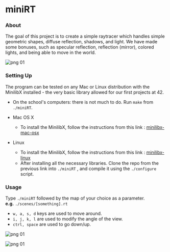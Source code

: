 # miniRT
### About 
The goal of this project is to create a simple raytracer which handles simple geometric shapes, diffuse reflection, shadows, and light.
We have made some bonuses, such as specular reflection, reflection (mirror), colored lights, and being able to move in the world.

![png 01](https://i.imgur.com/NfO0uzz.png)

### Setting Up
The program can be tested on any Mac or Linux distribution with the MinilibX installed - the very basic library allowed for our first projects at 42.

* On the school's computers: there is not much to do. Run ``make`` from ``./miniRT``.

* Mac OS X
  * To install the MinilibX, follow the instructions from this link : [minilibx-mac-osx](https://github.com/dannywillems/minilibx-mac-osx)

* Linux
  * To install the MinilibX, follow the instructions from this link : [minilibx-linux](https://github.com/42Paris/minilibx-linux)
  * After installing all the necessary libraries. Clone the repo from the previous link into ``./miniRT`` , and compile it using the ``./configure`` script.

### Usage
Type ``./miniRT`` followed by the map of your choice as a parameter.\
    **e.g.** ``./scenes/[something].rt``

* ``w, a, s, d`` keys are used to move around.
* ``i, j, k, l`` are used to modify the angle of the view.
* ``ctrl, space`` are used to go down/up.

![png 01](https://i.imgur.com/LTKtaF3.png)
 
![png 01](https://i.imgur.com/jOZw1jK.png)
